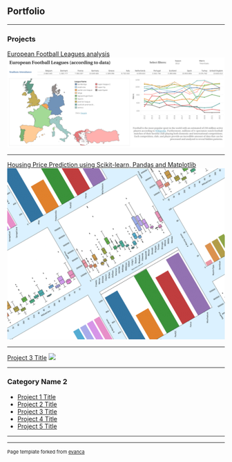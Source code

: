 ## Portfolio

---

### Projects

[European Football Leagues analysis](https://github.com/AlbertoR94/European_Football_Analysis/tree/main)
<img src="images/football_dashboard.png?raw=true"/>

---
[Housing Price Prediction using Scikit-learn, Pandas and Matplotlib](https://github.com/AlbertoR94/house-prices-prediction)
<img src="images/thumbnail_test.png?raw=true"/>

---
[Project 3 Title](http://example.com/)
<img src="images/dummy_thumbnail.jpg?raw=true"/>

---

### Category Name 2

- [Project 1 Title](http://example.com/)
- [Project 2 Title](http://example.com/)
- [Project 3 Title](http://example.com/)
- [Project 4 Title](http://example.com/)
- [Project 5 Title](http://example.com/)

---




---
<p style="font-size:11px">Page template forked from <a href="https://github.com/evanca/quick-portfolio">evanca</a></p>
<!-- Remove above link if you don't want to attibute -->
